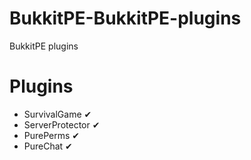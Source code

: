 # BukkitPE-BukkitPE-plugins
BukkitPE plugins

# Plugins
- SurvivalGame ✔
- ServerProtector ✔
- PurePerms ✔
- PureChat ✔
